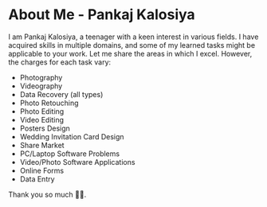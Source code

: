 <!DOCTYPE html>
<html lang="en">
<head>
  <meta charset="UTF-8">
  <title>Introduction</title>
</head>
<body>
  <h1>About Me - Pankaj Kalosiya</h1>
  <p>
    I am Pankaj Kalosiya, a teenager with a keen interest in various fields. I have acquired skills in multiple domains, and some of my learned tasks might be applicable to your work. Let me share the areas in which I excel. However, the charges for each task vary:
  </p>
  <ul>
    <li>Photography</li>
    <li>Videography</li>
    <li>Data Recovery (all types)</li>
    <li>Photo Retouching</li>
    <li>Photo Editing</li>
    <li>Video Editing</li>
    <li>Posters Design</li>
    <li>Wedding Invitation Card Design</li>
    <li>Share Market</li>
    <li>PC/Laptop Software Problems</li>
    <li>Video/Photo Software Applications</li>
    <li>Online Forms</li>
    <li>Data Entry</li>
  </ul>
  <p>
    Thank you so much 🙏😊.
  </p>
</body>
</html>
